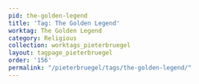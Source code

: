 ```yaml
---
pid: the-golden-legend
title: 'Tag: The Golden Legend'
worktag: The Golden Legend
category: Religious
collection: worktags_pieterbruegel
layout: tagpage_pieterbruegel
order: '156'
permalink: "/pieterbruegel/tags/the-golden-legend/"
---
```

